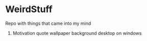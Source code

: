 # WeirdStuff
Repo with things that came into my mind
1. Motivation quote wallpaper background desktop on windows
